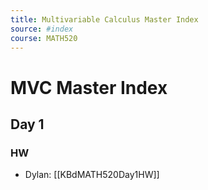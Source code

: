 ```yaml
---
title: Multivariable Calculus Master Index
source: #index 
course: MATH520
---
```


# MVC Master Index

## Day 1
### HW
- Dylan: [[KBdMATH520Day1HW]]